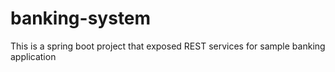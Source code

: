 # banking-system
This is a spring boot project that exposed REST services for sample banking application
